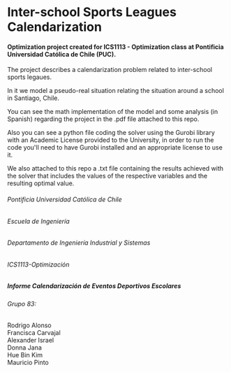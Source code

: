 Inter-school Sports Leagues Calendarization
====

#### Optimization project created for ICS1113 - Optimization class at Pontificia Universidad Católica de Chile (PUC).

The project describes a calendarization problem related to inter-school sports legaues.

In it we model a pseudo-real situation relating the situation around a school in Santiago, Chile.

You can see the math implementation of the model and some analysis (in Spanish) regarding the project in the .pdf file attached to this repo.

Also you can see a python file coding the solver using the Gurobi library with an Academic License provided to the University, in order to run the code you'll need to have Gurobi installed and an appropriate license to use it.

We also attached to this repo a .txt file containing the results achieved with the solver that includes the values of the respective variables and the resulting optimal value.

###### Pontificia Universidad Católica de Chile
###### Escuela de Ingeniería
###### Departamento de Ingeniería Industrial y Sistemas
###### ICS1113-Optimización

##### Informe Calendarización de Eventos Deportivos Escolares

###### Grupo 83:
Rodrigo Alonso   
Francisca Carvajal  
Alexander Israel  
Donna Jana  
Hue Bin Kim  
Mauricio Pinto
